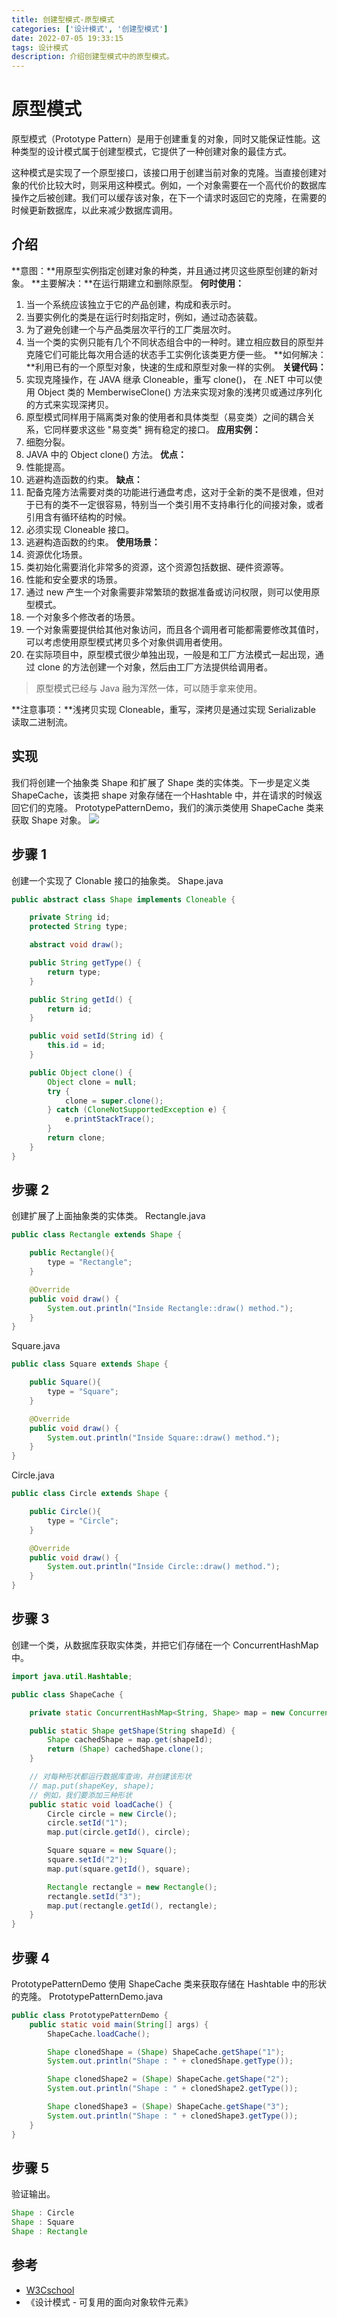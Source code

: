```yaml
---
title: 创建型模式-原型模式
categories: ['设计模式', '创建型模式']
date: 2022-07-05 19:33:15
tags: 设计模式
description: 介绍创建型模式中的原型模式。
---
```

# 原型模式
原型模式（Prototype Pattern）是用于创建重复的对象，同时又能保证性能。这种类型的设计模式属于创建型模式，它提供了一种创建对象的最佳方式。

这种模式是实现了一个原型接口，该接口用于创建当前对象的克隆。当直接创建对象的代价比较大时，则采用这种模式。例如，一个对象需要在一个高代价的数据库操作之后被创建。我们可以缓存该对象，在下一个请求时返回它的克隆，在需要的时候更新数据库，以此来减少数据库调用。

## 介绍
**意图：**用原型实例指定创建对象的种类，并且通过拷贝这些原型创建的新对象。
**主要解决：**在运行期建立和删除原型。
**何时使用：**
1. 当一个系统应该独立于它的产品创建，构成和表示时。
2. 当要实例化的类是在运行时刻指定时，例如，通过动态装载。
3. 为了避免创建一个与产品类层次平行的工厂类层次时。
4. 当一个类的实例只能有几个不同状态组合中的一种时。建立相应数目的原型并克隆它们可能比每次用合适的状态手工实例化该类更方便一些。
**如何解决：**利用已有的一个原型对象，快速的生成和原型对象一样的实例。
**关键代码：**
1. 实现克隆操作，在 JAVA 继承 Cloneable，重写 clone()， 在 .NET 中可以使用 Object 类的 MemberwiseClone() 方法来实现对象的浅拷贝或通过序列化的方式来实现深拷贝。
2. 原型模式同样用于隔离类对象的使用者和具体类型（易变类）之间的耦合关系，它同样要求这些 "易变类" 拥有稳定的接口。
**应用实例：**
1. 细胞分裂。
2. JAVA 中的 Object clone() 方法。
**优点：**
1. 性能提高。
2. 逃避构造函数的约束。
**缺点：**
1. 配备克隆方法需要对类的功能进行通盘考虑，这对于全新的类不是很难，但对于已有的类不一定很容易，特别当一个类引用不支持串行化的间接对象，或者引用含有循环结构的时候。
2. 必须实现 Cloneable 接口。
3. 逃避构造函数的约束。
**使用场景：**
1. 资源优化场景。
2. 类初始化需要消化非常多的资源，这个资源包括数据、硬件资源等。
3. 性能和安全要求的场景。
4. 通过 new 产生一个对象需要非常繁琐的数据准备或访问权限，则可以使用原型模式。
5. 一个对象多个修改者的场景。
6. 一个对象需要提供给其他对象访问，而且各个调用者可能都需要修改其值时，可以考虑使用原型模式拷贝多个对象供调用者使用。
7. 在实际项目中，原型模式很少单独出现，一般是和工厂方法模式一起出现，通过 clone 的方法创建一个对象，然后由工厂方法提供给调用者。

> 原型模式已经与 Java 融为浑然一体，可以随手拿来使用。

**注意事项：**浅拷贝实现 Cloneable，重写，深拷贝是通过实现 Serializable 读取二进制流。

## 实现
我们将创建一个抽象类 Shape 和扩展了 Shape 类的实体类。下一步是定义类 ShapeCache，该类把 shape 对象存储在一个Hashtable 中，并在请求的时候返回它们的克隆。
PrototypePatternDemo，我们的演示类使用 ShapeCache 类来获取 Shape 对象。
![](https://atts.w3cschool.cn/attachments/day_211126/202111260932563405.jpg)

## 步骤 1
创建一个实现了 Clonable 接口的抽象类。
Shape.java
```java
public abstract class Shape implements Cloneable {

    private String id;
    protected String type;

    abstract void draw();

    public String getType() {
        return type;
    }

    public String getId() {
        return id;
    }

    public void setId(String id) {
        this.id = id;
    }

    public Object clone() {
        Object clone = null;
        try {
            clone = super.clone();
        } catch (CloneNotSupportedException e) {
            e.printStackTrace();
        }
        return clone;
    }
}
```
## 步骤 2
创建扩展了上面抽象类的实体类。
Rectangle.java
```java
public class Rectangle extends Shape {

    public Rectangle(){
        type = "Rectangle";
    }

    @Override
    public void draw() {
        System.out.println("Inside Rectangle::draw() method.");
    }
}
```
Square.java
```java
public class Square extends Shape {

    public Square(){
        type = "Square";
    }

    @Override
    public void draw() {
        System.out.println("Inside Square::draw() method.");
    }
}
```
Circle.java
```java
public class Circle extends Shape {

    public Circle(){
        type = "Circle";
    }

    @Override
    public void draw() {
        System.out.println("Inside Circle::draw() method.");
    }
}
```
## 步骤 3
创建一个类，从数据库获取实体类，并把它们存储在一个 ConcurrentHashMap 中。
```java
import java.util.Hashtable;

public class ShapeCache {

    private static ConcurrentHashMap<String, Shape> map = new ConcurrentHashMap<String, Shape>();

    public static Shape getShape(String shapeId) {
        Shape cachedShape = map.get(shapeId);
        return (Shape) cachedShape.clone();
    }

    // 对每种形状都运行数据库查询，并创建该形状
    // map.put(shapeKey, shape);
    // 例如，我们要添加三种形状
    public static void loadCache() {
        Circle circle = new Circle();
        circle.setId("1");
        map.put(circle.getId(), circle);

        Square square = new Square();
        square.setId("2");
        map.put(square.getId(), square);

        Rectangle rectangle = new Rectangle();
        rectangle.setId("3");
        map.put(rectangle.getId(), rectangle);
    }
}
```
## 步骤 4
PrototypePatternDemo 使用 ShapeCache 类来获取存储在 Hashtable 中的形状的克隆。
PrototypePatternDemo.java
```java
public class PrototypePatternDemo {
    public static void main(String[] args) {
        ShapeCache.loadCache();

        Shape clonedShape = (Shape) ShapeCache.getShape("1");
        System.out.println("Shape : " + clonedShape.getType());       

        Shape clonedShape2 = (Shape) ShapeCache.getShape("2");
        System.out.println("Shape : " + clonedShape2.getType());        

        Shape clonedShape3 = (Shape) ShapeCache.getShape("3");
        System.out.println("Shape : " + clonedShape3.getType());        
    }
}
```
## 步骤 5
验证输出。
```java
Shape : Circle
Shape : Square
Shape : Rectangle
```

## 参考
* [W3Cschool](https://www.w3cschool.cn)
* 《设计模式 - 可复用的面向对象软件元素》